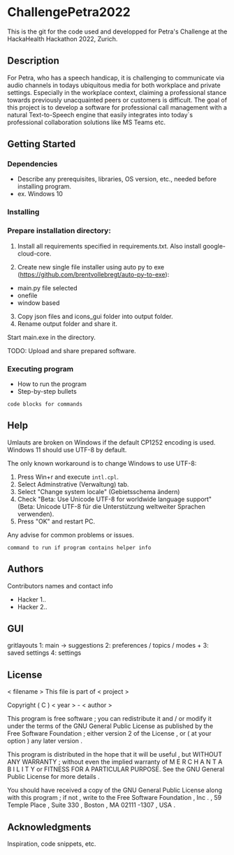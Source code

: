 # ChallengePetra2022

This is the git for the code used and developped for Petra's Challenge at the HackaHealth Hackathon 2022, Zurich.

## Description
For Petra, who has a speech handicap, it is challenging to communicate via audio channels in todays ubiquitous media for both workplace and private settings. Especially in the workplace context, claiming a professional stance towards previously unacquainted peers or customers is difficult. The goal of this project is to develop a software for professional call management with a natural Text-to-Speech engine that easily integrates into today`s professional collaboration solutions like MS Teams etc.

## Getting Started

### Dependencies

* Describe any prerequisites, libraries, OS version, etc., needed before installing program.
* ex. Windows 10

### Installing

### Prepare installation directory:

1. Install all requirements specified in requirements.txt. Also install google-cloud-core.

2. Create new single file installer using auto py to exe (https://github.com/brentvollebregt/auto-py-to-exe):
  * main.py file selected
  * onefile
  * window based

3. Copy json files and icons_gui folder into output folder.
4. Rename output folder and share it.

Start main.exe in the directory.

TODO: Upload and share prepared software.

### Executing program

* How to run the program
* Step-by-step bullets
```
code blocks for commands
```

## Help

Umlauts are broken on Windows if the default CP1252 encoding is used. Windows 11 should use UTF-8 by default.

The only known workaround is to change Windows to use UTF-8:

1. Press Win+r and execute `intl.cpl`.
2. Select Adminstrative (Verwaltung) tab.
3. Select "Change system locale" (Gebietsschema ändern)
4. Check "Beta: Use Unicode UTF-8 for worldwide language support" (Beta: Unicode UTF-8 für die Unterstützung weltweiter Sprachen verwenden).
5. Press "OK" and restart PC.

Any advise for common problems or issues.
```
command to run if program contains helper info
```

## Authors

Contributors names and contact info

* Hacker 1..
* Hacker 2..

## GUI 
gritlayouts
1: main -> suggestions
2: preferences / topics / modes +
3: saved settings
4: settings



## License

< filename >
This file is part of < project >

Copyright ( C ) < year > - < author >

This program is free software ; you can redistribute it and / or modify
it under the terms of the GNU General Public License as published by
the Free Software Foundation ; either version 2 of the License , or
( at your option ) any later version .

This program is distributed in the hope that it will be useful ,
but WITHOUT ANY WARRANTY ; without even the implied warranty of
M E R C H A N T A B I L I T Y or FITNESS FOR A PARTICULAR PURPOSE. See the
GNU General Public License for more details .

You should have received a copy of the GNU General Public License
along with this program ; if not , write to the Free Software
Foundation , Inc . , 59 Temple Place , Suite 330 ,
Boston , MA 02111 -1307 , USA .


## Acknowledgments

Inspiration, code snippets, etc.
